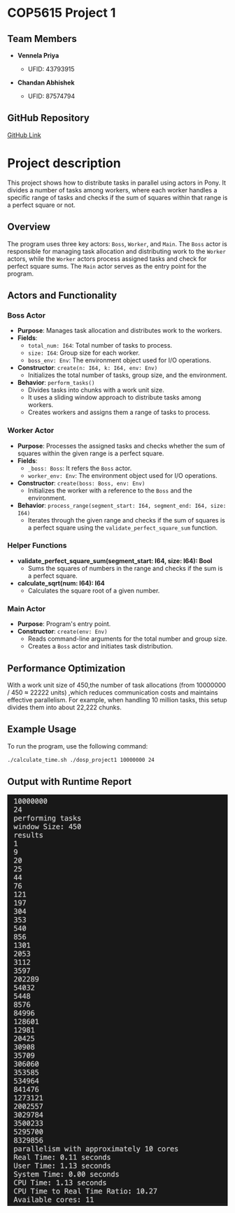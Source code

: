
# COP5615 Project 1

## Team Members

- **Vennela Priya**  
  - UFID: 43793915

- **Chandan Abhishek**  
  - UFID: 87574794

## GitHub Repository

[GitHub Link](https://github.com/chandan25809/COP5615_Project_1)


# Project description

This project shows how to distribute tasks in parallel using actors in Pony. It divides a number of tasks among workers, where each worker handles a specific range of tasks and checks if the sum of squares within that range is a perfect square or not.

## Overview

The program uses three key actors: `Boss`, `Worker`, and `Main`. The `Boss` actor is responsible for managing task allocation and distributing work to the `Worker` actors, while the `Worker` actors process assigned tasks and check for perfect square sums. The `Main` actor serves as the entry point for the program.

## Actors and Functionality

### Boss Actor

- **Purpose**: Manages task allocation and distributes work to the workers.
- **Fields**:
  - `total_num: I64`: Total number of tasks to process.
  - `size: I64`: Group size for each worker.
  - `boss_env: Env`: The environment object used for I/O operations.
- **Constructor**: `create(n: I64, k: I64, env: Env)`
  - Initializes the total number of tasks, group size, and the environment.
- **Behavior**: `perform_tasks()`
  - Divides tasks into chunks with a work unit size.
  - It uses a sliding window approach to distribute tasks among workers.
  - Creates workers and assigns them a range of tasks to process.

### Worker Actor

- **Purpose**: Processes the assigned tasks and checks whether the sum of squares within the given range is a perfect square.
- **Fields**:
  - `_boss: Boss`: It refers the `Boss` actor.
  - `worker_env: Env`: The environment object used for I/O operations.
- **Constructor**: `create(boss: Boss, env: Env)`
  - Initializes the worker with a reference to the `Boss` and the environment.
- **Behavior**: `process_range(segment_start: I64, segment_end: I64, size: I64)`
  - Iterates through the given range and checks if the sum of squares is a perfect square using the `validate_perfect_square_sum` function.

### Helper Functions

- **validate_perfect_square_sum(segment_start: I64, size: I64): Bool**
  - Sums the squares of numbers in the range and checks if the sum is a perfect square.
- **calculate_sqrt(num: I64): I64**
  - Calculates the square root of a given number.

### Main Actor

- **Purpose**: Program's entry point.
- **Constructor**: `create(env: Env)`
  - Reads command-line arguments for the total number and group size.
  - Creates a `Boss` actor and initiates task distribution.

## Performance Optimization

With a work unit size of 450,the number of task allocations (from 10000000 / 450 ≈ 22222 units) ,which reduces communication costs and maintains effective parallelism. For example, when handling 10 million tasks, this setup divides them into about 22,222 chunks.

## Example Usage

To run the program, use the following command:

```bash
./calculate_time.sh ./dosp_project1 10000000 24

```
## Output with Runtime Report

![Output](./output.jpeg)

